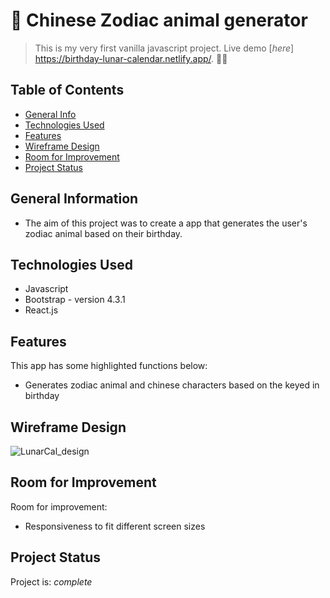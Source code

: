 # 🐯 Chinese Zodiac animal generator
> This is my very first vanilla javascript project.
> Live demo [_here_] https://birthday-lunar-calendar.netlify.app/. 🧚‍♀️ <!-- If you have the project hosted somewhere, include the link here. -->

## Table of Contents
* [General Info](#general-information)
* [Technologies Used](#technologies-used)
* [Features](#features)
* [Wireframe Design](#wireframe-design)
* [Room for Improvement](#room-for-improvement)
* [Project Status](#project-status)
<!-- * [Room for Improvement](#room-for-improvement)
* [Acknowledgements](#acknowledgements)
* [Contact](#contact) -->
<!-- * [License](#license) -->
<!-- * [Screenshots](#screenshots)
* [Setup](#setup)
* [Usage](#usage) -->


## General Information
- The aim of this project was to create a app that generates the user's zodiac animal based on their birthday.
<!-- - Provide general information about your project here.
- What problem does it (intend to) solve?
- What is the purpose of your project?
- Why did you undertake it?
<!-- You don't have to answer all the questions - just the ones relevant to your project. -->


## Technologies Used
- Javascript
- Bootstrap - version 4.3.1
- React.js


## Features
This app has some highlighted functions below:

- Generates zodiac animal and chinese characters based on the keyed in birthday

## Wireframe Design
![LunarCal_design](https://user-images.githubusercontent.com/86596983/162053123-98d1be08-0b42-4ae9-a1f8-755846b6d5f6.png)

<!-- ## Setup
What are the project requirements/dependencies? Where are they listed? A requirements.txt or a Pipfile.lock file perhaps? Where is it located?

Proceed to describe how to install / setup one's local environment / get started with the project. -->


<!-- ## Usage
How does one go about using it?
Provide various use cases and code examples here.

`write-your-code-here`
 -->
 ## Room for Improvement

Room for improvement:
- Responsiveness to fit different screen sizes

## Project Status
Project is: _complete_


<!-- ## Acknowledgements
Give credit here.
- This project was inspired by...
- This project was based on [this tutorial](https://www.example.com).
- Many thanks to... -->


<!-- ## Contact
Created by [@flynerdpl](https://www.flynerd.pl/) - feel free to contact me! -->

